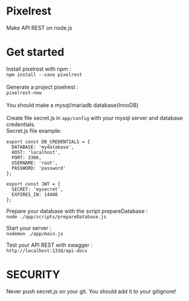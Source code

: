 # Pixelrest
Make API REST on node.js

# Get started
Install pixelrest with npm : <br>
`npm install --save pixelrest` <br><br>
Generate a project pixelrest : <br>
`pixelrest-new` <br><br>
You should make a mysql/mariadb database(InnoDB)<br><br>
Create file secret.js in `app/config` with your mysql server and database credentials.<br>
Secret.js file example:<br>

```
export const DB_CREDENTIALS = {
  DATABASE: 'mydatabase',
  HOST: 'localhost',
  PORT: 3306,
  USERNAME: 'root',
  PASSWORD: 'password'
};

export const JWT = {
  SECRET: 'mysecret',
  EXPIRES_IN: 14400
};
```
Prepare your database with the script prepareDatabase :<br>
`node ./app/scripts/prepareDatabase.js` <br>

Start your server : <br>
`nodemon ./app/main.js` <br>

Test your API REST with swagger : <br>
`http://localhost:1338/api-docs` <br>

# SECURITY
Never push secret.js on your git. You should add it to your gitignore!
